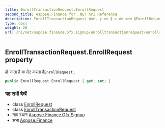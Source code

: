 ```yaml
---
title: EnrollTransactionRequest.EnrollRequest
second_title: Aspose.Finance for .NET API Reference
description: EnrollTransactionRequest संपत्त. ह जत है य सेट करत हैEnrollRequest .
type: docs
weight: 20
url: /hi/net/aspose.finance.ofx.signup/enrolltransactionrequest/enrollrequest/
---
```

## EnrollTransactionRequest.EnrollRequest property

हो जाता है या सेट करता है`EnrollRequest` .

```csharp
public EnrollRequest EnrollRequest { get; set; }
```

### यह सभी देखें

* class [EnrollRequest](../../enrollrequest/)
* class [EnrollTransactionRequest](../)
* नाम स्थान [Aspose.Finance.Ofx.Signup](../../enrolltransactionrequest/)
* सभा [Aspose.Finance](../../../)


